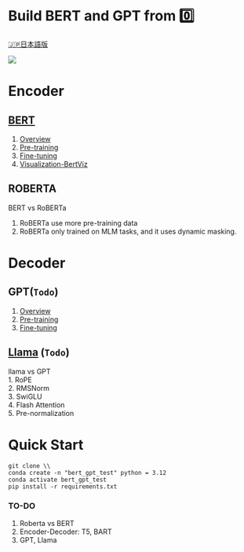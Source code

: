 # Build BERT and GPT from 0️⃣
[🇯🇵日本語版](./README_JP.md)


![](https://miro.medium.com/v2/resize:fit:1400/1*TzGwyi1TrqcIPV4WMU3sVg.png)

# Encoder

## [BERT](./Encoder/BERT/)
1. [Overview](./Encoder/BERT/overview.ipynb)
2. [Pre-training](./Encoder/BERT/pre-training.ipynb)
3. [Fine-tuning](./Encoder/BERT/fine-tuning.ipynb)
4. [Visualization-BertViz](https://github.com/jessevig/bertviz) 

## ROBERTA 
BERT vs RoBERTa  
1. RoBERTa use more pre-training data  
2. RoBERTa only trained on MLM tasks, and it uses dynamic masking.

# Decoder

## GPT(`Todo`)
1. [Overview](./Decoder/GPT/overview.ipynb)
2. [Pre-training](./Decoder/GPT/pre-training.ipynb)
3. [Fine-tuning](./Decoder/GPT/fine-tuning.ipynb)

## [Llama](./Decoder/Llama/) (`Todo`)
llama vs GPT   
    1. RoPE  
    2. RMSNorm  
    3. SwiGLU  
    4. Flash Attention  
    5. Pre-normalization  



# Quick Start
```
git clone \\
conda create -n "bert_gpt_test" python = 3.12
conda activate bert_gpt_test
pip install -r requirements.txt
```

### TO-DO
1. Roberta vs BERT
2. Encoder-Decoder: T5, BART
3. GPT, Llama